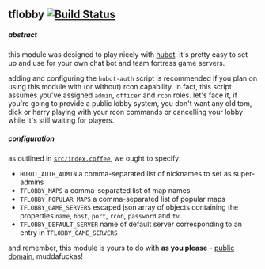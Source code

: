 tflobby [![Build Status](https://travis-ci.org/skibz/tflobby.svg?branch=master)](https://travis-ci.org/skibz/tflobby)
-------

##### abstract

this module was designed to play nicely with [hubot](https://github.com/github/hubot). it's pretty easy to set up and use for your own chat bot and team fortress game servers.

adding and configuring the `hubot-auth` script is recommended if you plan on using this module with (or without) rcon capability. in fact, this script assumes you've assigned `admin`, `officer` and `rcon` roles. let's face it, if you're going to provide a public lobby system, you don't want any old tom, dick or harry playing with your rcon commands or cancelling your lobby while it's still waiting for players.

##### configuration

as outlined in [`src/index.coffee`](https://github.com/skibz/tflobby/blob/master/src/index.coffee), we ought to specify:

- `HUBOT_AUTH_ADMIN` a comma-separated list of nicknames to set as super-admins
- `TFLOBBY_MAPS` a comma-separated list of map names
- `TFLOBBY_POPULAR_MAPS` a comma-separated list of popular maps
- `TFLOBBY_GAME_SERVERS` escaped json array of objects containing the properties `name`, `host`, `port`, `rcon`, `password` and `tv`.
- `TFLOBBY_DEFAULT_SERVER` name of default server corresponding to an entry in `TFLOBBY_GAME_SERVERS`

and remember, this module is yours to do with **as you please** - [public domain](https://github.com/skibz/tflobby/blob/master/UNLICENSE), muddafuckas!
